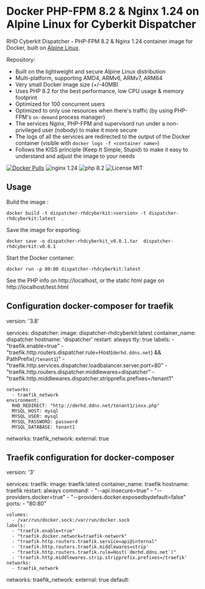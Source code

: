 # Docker PHP-FPM 8.2 & Nginx 1.24 on Alpine Linux for Cyberkit Dispatcher 
RHD Cyberkit Dispatcher - PHP-FPM 8.2 & Nginx 1.24 container image for Docker, built on [Alpine Linux](https://www.alpinelinux.org/).

Repository: 


* Built on the lightweight and secure Alpine Linux distribution
* Multi-platform, supporting AMD4, ARMv6, ARMv7, ARM64
* Very small Docker image size (+/-40MB)
* Uses PHP 8.2 for the best performance, low CPU usage & memory footprint
* Optimized for 100 concurrent users
* Optimized to only use resources when there's traffic (by using PHP-FPM's `on-demand` process manager)
* The services Nginx, PHP-FPM and supervisord run under a non-privileged user (nobody) to make it more secure
* The logs of all the services are redirected to the output of the Docker container (visible with `docker logs -f <container name>`)
* Follows the KISS principle (Keep It Simple, Stupid) to make it easy to understand and adjust the image to your needs

[![Docker Pulls](https://img.shields.io/docker/pulls/trafex/php-nginx.svg)](https://hub.docker.com/r/trafex/php-nginx/)
![nginx 1.24](https://img.shields.io/badge/nginx-1.24-brightgreen.svg)
![php 8.2](https://img.shields.io/badge/php-8.2-brightgreen.svg)
![License MIT](https://img.shields.io/badge/license-MIT-blue.svg)


## Usage
Build the image :

    docker build -t dispatcher-rhdcyberkit:<version> -t dispatcher-rhdcyberkit:latest  .

Save the image for exporting:

    docker save -o dispatcher-rhdcyberkit_v0.0.1.tar  dispatcher-rhdcyberkit:v0.0.1

Start the Docker container:

    docker run -p 80:80 dispatcher-rhdcyberkit:latest

See the PHP info on http://localhost, or the static html page on http://localhost/test.html

## Configuration docker-composer for traefik

version: '3.8'

services:
  dispatcher:
    image: dispatcher-rhdcyberkit:latest
    container_name: dispatcher
    hostname: 'dispatcher'
    restart: always
    tty: true
    labels:
      - "traefik.enable=true"
      - "traefik.http.routers.dispatcher.rule=Host(`dmrhd.ddns.net`) && PathPrefix(`/tenant1`)"
      - "traefik.http.services.dispatcher.loadbalancer.server.port=80"
      - "traefik.http.routers.dispatcher.middlewares=dispatcher"
      - "traefik.http.middlewares.dispatcher.stripprefix.prefixes=/tenant1"
      
    networks:
      - traefik_network
    environment:
      RHD_REDIRECT: "http://dmrhd.ddns.net/tenant1/inxx.php"
      MYSQL_HOST: mysql
      MYSQL_USER: mysql
      MYSQL_PASSWORD: password
      MYSQL_DATABASE: tenant1
    
networks:
  traefik_network:
    external: true

## Traefik configuration for docker-composer 

version: '3'
 
services:
  traefik:
    image: traefik:latest
    container_name: traefik
    hostname: traefik
    restart: always
    command:
      - "--api.insecure=true"
      - "--providers.docker=true"
      - "--providers.docker.exposedbydefault=false"
    ports:
      - "80:80"
 
    volumes:
      - /var/run/docker.sock:/var/run/docker.sock
    labels:
      - "traefik.enable=true"
      - "traefik.docker.network=traefik-network"
      - "traefik.http.routers.traefik.service=api@internal"
      - 'traefik.http.routers.traefik.middlewares=strip'
      - "traefik.http.routers.traefik.rule=Host(`dmrhd.ddns.net`)"
      - 'traefik.http.middlewares.strip.stripprefix.prefixes=/traefik'
    networks:
      - traefik_network
 
  
networks:
  traefik_network:
    external: true
  default:  
